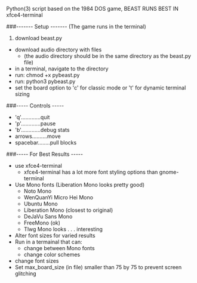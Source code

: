 Python(3) script based on the 1984 DOS game, BEAST
RUNS BEST IN xfce4-terminal



###------- Setup -------
(The game runs in the terminal)

1. download beast.py
- download audio directory with files 
	* (the audio directory should be in the same directory as the beast.py file)
- in a terminal, navigate to the directory
- run: chmod +x pybeast.py
- run: python3 pybeast.py
- set the board option to 'c' for classic mode or 't' for dynamic terminal sizing


###----- Controls -----


* 'q'.............quit
* 'p'.............pause
* 'b'.............debug stats
* arrows..........move
* spacebar........pull blocks


###----- For Best Results -----


* use xfce4-terminal
	* xfce4-terminal has a lot more font styling options than gnome-terminal
* Use Mono fonts (Liberation Mono looks pretty good)
 	* Noto Mono
	* WenQuanYi Micro Hei Mono
	* Ubuntu Mono
 	* Liberation Mono (closest to original)
 	* DeJaVu Sans Mono
 	* FreeMono (ok)
 	* Tlwg Mono looks . . . interesting
* Alter font sizes for varied results
* Run in a termainal that can:
	* change between Mono fonts
	* change color schemes
* change font sizes
* Set max_board_size (in file) smaller than 75 by 75 to prevent screen glitching





